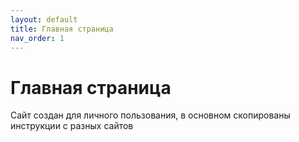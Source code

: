 ```yaml
---
layout: default
title: Главная страница
nav_order: 1
---
```


# Главная страница

Сайт создан для личного пользования, в основном скопированы инструкции с разных сайтов


